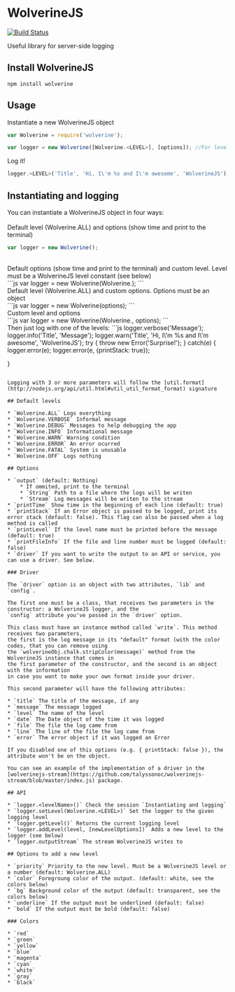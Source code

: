 # WolverineJS

[![Build Status](https://travis-ci.org/talyssonoc/WolverineJS.svg?branch=master)](https://travis-ci.org/talyssonoc/WolverineJS)

Useful library for server-side logging

## Install WolverineJS

`npm install wolverine`

## Usage

Instantiate a new WolverineJS object

```js
var Wolverine = require('wolverine');

var logger = new Wolverine([Wolverine.<LEVEL>], [options]); //For levels and options check the sessions below
```

Log it!

```js
logger.<LEVEL>('Title', 'Hi, I\'m %s and I\'m awesome', 'WolverineJS');
```

## Instantiating and logging

You can instantiate a WolverineJS object in four ways:
<br/><br/>
Default level (Wolverine.ALL) and options (show time and print to the terminal)
<br/>
```js
var logger = new Wolverine();
```
<br/>
Default options (show time and print to the terminal) and custom level. Level must be a WolverineJS level constant (see below)
<br/>
```js
var logger = new Wolverine(Wolverine.<LEVEL>);
```
<br/>
Default level (Wolverine.ALL) and custom options. Options must be an object
<br/>
```js
var logger = new Wolverine(options);
```
<br/>
Custom level and options
<br/>
```js
var logger = new Wolverine(Wolverine.<LEVEL>, options);
```
<br/>
Then just log with one of the levels:
```js
logger.verbose('Message');
logger.info('Title', 'Message');
logger.warn('Title', 'Hi, I\'m %s and I\'m awesome', 'WolverineJS');
try {
    throw new Error('Surprise!');
}
catch(e) {
    logger.error(e);
    logger.error(e, {printStack: true});

}
```

Logging with 3 or more parameters will follow the [util.format](http://nodejs.org/api/util.html#util_util_format_format) signature

## Default levels

* `Wolverine.ALL` Logs everything
* `Wolverine.VERBOSE` Informal message
* `Wolverine.DEBUG` Messages to help debugging the app
* `Wolverine.INFO` Informational message
* `Wolverine.WARN` Warning condition
* `Wolverine.ERROR` An error ocurred
* `Wolverine.FATAL` System is unusable
* `Wolverine.OFF` Logs nothing

## Options

* `output` (default: Nothing)
    * If ommited, print to the terminal
    * `String` Path to a file where the logs will be writen
    * `Stream` Log messages will be writen to the stream
* `printTime` Show time in the beginning of each line (default: true)
* `printStack` If an Error object is passed to be logged, print its error stack (default: false). This flag can also be passed when a log method is called
* `printLevel` If the level name must be printed before the message (default: true)
* `printFileInfo` If the file and line number must be logged (default: false)
* `driver` If you want to write the output to an API or service, you can use a driver. See below.

### Driver

The `driver` option is an object with two attributes, `lib` and `config`.

The first one must be a class, that receives two parameters in the constructor: a WolverineJS logger, and the
`config` attribute you've passed in the `driver` option.

This class must have an instance method called `write`. This method receives two parameters,
the first is the log message in its "default" format (with the color codes, that you can remove using
the `wolverineObj.chalk.stripColor(message)` method from the WolverineJS instance that comes in
the first parameter of the constructor, and the second is an object with the information
in case you want to make your own format inside your driver.

This second parameter will have the following attributes:

* `title` The title of the message, if any
* `message` The message logged
* `level` The name of the level
* `date` The Date object of the time it was logged
* `file` The file the log came from
* `line` The line of the file the log came from
* `error` The error object if it was logged an Error

If you disabled one of this options (e.g. { printStack: false }), the attribute won't be on the object.

You can see an example of the implementation of a driver in the [wolverinejs-stream](https://github.com/talyssonoc/wolverinejs-stream/blob/master/index.js) package.

## API

* `logger.<levelName>()` Check the session `Instantiating and logging`
* `logger.setLevel(Wolverine.<LEVEL>)` Set the logger to the given logging level
* `logger.getLevel()` Returns the current logging level
* `logger.addLevel(level, [newLevelOptions])` Adds a new level to the logger (see below)
* `logger.outputStream` The stream WolverineJS writes to

## Options to add a new level

* `priority` Priority to the new level. Must be a WolverineJS level or a number (default: Wolverine.ALL)
* `color` Foregroung color of the output. (default: white, see the colors below)
* `bg` Background color of the output (default: transparent, see the colors below)
* `underline` If the output must be underlined (default: false)
* `bold` If the output must be bold (default: false)

### Colors

* `red`
* `green`
* `yellow`
* `blue`
* `magenta`
* `cyan`
* `white`
* `gray`
* `black`